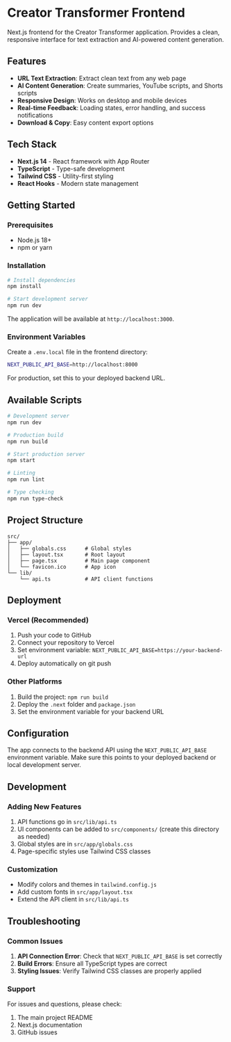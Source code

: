 # Creator Transformer Frontend

Next.js frontend for the Creator Transformer application. Provides a clean, responsive interface for text extraction and AI-powered content generation.

## Features

- **URL Text Extraction**: Extract clean text from any web page
- **AI Content Generation**: Create summaries, YouTube scripts, and Shorts scripts
- **Responsive Design**: Works on desktop and mobile devices
- **Real-time Feedback**: Loading states, error handling, and success notifications
- **Download & Copy**: Easy content export options

## Tech Stack

- **Next.js 14** - React framework with App Router
- **TypeScript** - Type-safe development
- **Tailwind CSS** - Utility-first styling
- **React Hooks** - Modern state management

## Getting Started

### Prerequisites

- Node.js 18+ 
- npm or yarn

### Installation

```bash
# Install dependencies
npm install

# Start development server
npm run dev
```

The application will be available at `http://localhost:3000`.

### Environment Variables

Create a `.env.local` file in the frontend directory:

```bash
NEXT_PUBLIC_API_BASE=http://localhost:8000
```

For production, set this to your deployed backend URL.

## Available Scripts

```bash
# Development server
npm run dev

# Production build
npm run build

# Start production server
npm start

# Linting
npm run lint

# Type checking
npm run type-check
```

## Project Structure

```
src/
├── app/
│   ├── globals.css      # Global styles
│   ├── layout.tsx       # Root layout
│   ├── page.tsx         # Main page component
│   └── favicon.ico      # App icon
└── lib/
    └── api.ts           # API client functions
```

## Deployment

### Vercel (Recommended)

1. Push your code to GitHub
2. Connect your repository to Vercel
3. Set environment variable: `NEXT_PUBLIC_API_BASE=https://your-backend-url`
4. Deploy automatically on git push

### Other Platforms

1. Build the project: `npm run build`
2. Deploy the `.next` folder and `package.json`
3. Set the environment variable for your backend URL

## Configuration

The app connects to the backend API using the `NEXT_PUBLIC_API_BASE` environment variable. Make sure this points to your deployed backend or local development server.

## Development

### Adding New Features

1. API functions go in `src/lib/api.ts`
2. UI components can be added to `src/components/` (create this directory as needed)
3. Global styles are in `src/app/globals.css`
4. Page-specific styles use Tailwind CSS classes

### Customization

- Modify colors and themes in `tailwind.config.js`
- Add custom fonts in `src/app/layout.tsx`
- Extend the API client in `src/lib/api.ts`

## Troubleshooting

### Common Issues

1. **API Connection Error**: Check that `NEXT_PUBLIC_API_BASE` is set correctly
2. **Build Errors**: Ensure all TypeScript types are correct
3. **Styling Issues**: Verify Tailwind CSS classes are properly applied

### Support

For issues and questions, please check:
1. The main project README
2. Next.js documentation
3. GitHub issues
